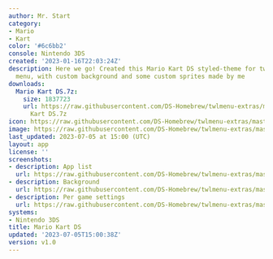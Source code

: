 ```yaml
---
author: Mr. Start
category:
- Mario
- Kart
color: '#6c6bb2'
console: Nintendo 3DS
created: '2023-01-16T22:03:24Z'
description: Here we go! Created this Mario Kart DS styled-theme for twilight 3DS
  menu, with custom background and some custom sprites made by me
downloads:
  Mario Kart DS.7z:
    size: 1837723
    url: https://raw.githubusercontent.com/DS-Homebrew/twlmenu-extras/master/_nds/TWiLightMenu/3dsmenu/themes/Mario
      Kart DS.7z
icon: https://raw.githubusercontent.com/DS-Homebrew/twlmenu-extras/master/_nds/TWiLightMenu/3dsmenu/themes/meta/Mario%20Kart%20DS/icon.png
image: https://raw.githubusercontent.com/DS-Homebrew/twlmenu-extras/master/_nds/TWiLightMenu/3dsmenu/themes/meta/Mario%20Kart%20DS/icon.png
last_updated: 2023-07-05 at 15:00 (UTC)
layout: app
license: ''
screenshots:
- description: App list
  url: https://raw.githubusercontent.com/DS-Homebrew/twlmenu-extras/master/_nds/TWiLightMenu/3dsmenu/themes/meta/Mario%20Kart%20DS/screenshots/app-list.png
- description: Background
  url: https://raw.githubusercontent.com/DS-Homebrew/twlmenu-extras/master/_nds/TWiLightMenu/3dsmenu/themes/meta/Mario%20Kart%20DS/screenshots/background.png
- description: Per game settings
  url: https://raw.githubusercontent.com/DS-Homebrew/twlmenu-extras/master/_nds/TWiLightMenu/3dsmenu/themes/meta/Mario%20Kart%20DS/screenshots/per-game-settings.png
systems:
- Nintendo 3DS
title: Mario Kart DS
updated: '2023-07-05T15:00:38Z'
version: v1.0
---
```

